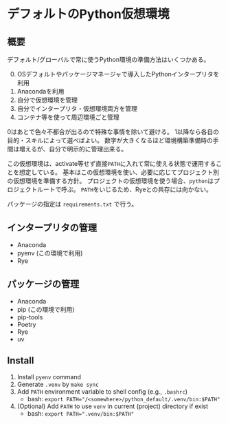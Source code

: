 # デフォルトのPython仮想環境

## 概要

デフォルト/グローバルで常に使うPython環境の準備方法はいくつかある。

0. OSデフォルトやパッケージマネージャで導入したPythonインタープリタを利用
1. Anacondaを利用
2. 自分で仮想環境を管理
3. 自分でインタープリタ・仮想環境両方を管理
4. コンテナ等を使って周辺環境ごと管理

0はあとで色々不都合が出るので特殊な事情を除いて避ける。
1以降なら各自の目的・スキルによって選べばよい。
数字が大きくなるほど環境構築準備時の手間は増えるが、自分で明示的に管理出来る。

この仮想環境は、activate等せず直接`PATH`に入れて常に使える状態で運用することを想定している。
基本はこの仮想環境を使い、必要に応じてプロジェクト別の仮想環境を準備する方針。
プロジェクトの仮想環境を使う場合、`python`はプロジェクトルートで呼ぶ。
`PATH`をいじるため、Ryeとの共存には向かない。

パッケージの指定は `requirements.txt` で行う。

## インタープリタの管理

- Anaconda
- pyenv (この環境で利用)
- Rye

## パッケージの管理

- Anaconda
- pip (この環境で利用)
- pip-tools
- Poetry
- Rye
- uv

## Install

1. Install `pyenv` command
2. Generate `.venv` by `make sync`
3. Add `PATH` environment variable to shell config (e.g., `.bashrc`)
   - bash: `export PATH="/<somewhere>/python_default/.venv/bin:$PATH"`
4. (Optional) Add `PATH` to use `venv` in current (project) directory if exist
   - bash: `export PATH=".venv/bin:$PATH"`
